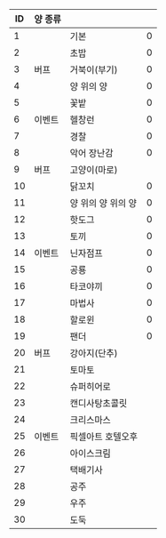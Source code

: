 
| ID  | 양 종류 |             |     |
| --- | ---- | ----------- | --- |
| 1   |      | 기본          | 0   |
| 2   |      | 초밥          | 0   |
| 3   | 버프   | 거북이(부기)     | 0   |
| 4   |      | 양 위의 양      | 0   |
| 5   |      | 꽃밭          | 0   |
| 6   | 이벤트  | 헬창런         | 0   |
| 7   |      | 경찰          | 0   |
| 8   |      | 악어 장난감      | 0   |
| 9   | 버프   | 고양이(마로)     |     |
| 10  |      | 닭꼬치         | 0   |
| 11  |      | 양 위의 양 위의 양 | 0   |
| 12  |      | 핫도그         | 0   |
| 13  |      | 토끼          | 0   |
| 14  | 이벤트  | 닌자점프        | 0   |
| 15  |      | 공룡          | 0   |
| 16  |      | 타코야끼        | 0   |
| 17  |      | 마법사         | 0   |
| 18  |      | 할로윈         | 0   |
| 19  |      | 팬더          | 0   |
| 20  | 버프   | 강아지(단추)     |     |
| 21  |      | 토마토         |     |
| 22  |      | 슈퍼히어로       |     |
| 23  |      | 캔디사탕초콜릿     |     |
| 24  |      | 크리스마스       |     |
| 25  | 이벤트  | 픽셀아트 호텔오후   |     |
| 26  |      | 아이스크림       |     |
| 27  |      | 택배기사        |     |
| 28  |      | 공주          |     |
| 29  |      | 우주          |     |
| 30  |      | 도둑          |     |
